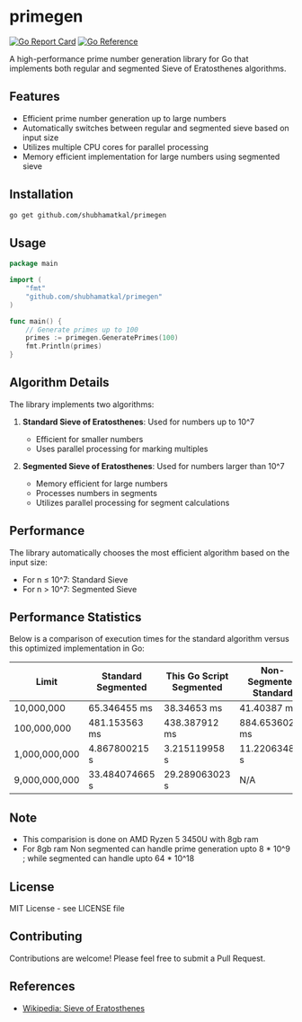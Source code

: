 # primegen

[![Go Report Card](https://goreportcard.com/badge/github.com/shubhamatkal/primegen)](https://goreportcard.com/report/github.com/shubhamatkal/primegen)
[![Go Reference](https://pkg.go.dev/badge/github.com/shubhamatkal/primegen.svg)]([https://pkg.go.dev/github.com/shubhamatkal/primegen](https://pkg.go.dev/github.com/shubhamatkal/primegen)) 

A high-performance prime number generation library for Go that implements both regular and segmented Sieve of Eratosthenes algorithms.

## Features

- Efficient prime number generation up to large numbers
- Automatically switches between regular and segmented sieve based on input size
- Utilizes multiple CPU cores for parallel processing
- Memory efficient implementation for large numbers using segmented sieve

## Installation

```bash
go get github.com/shubhamatkal/primegen
```

## Usage

```go
package main

import (
    "fmt"
    "github.com/shubhamatkal/primegen"
)

func main() {
    // Generate primes up to 100
    primes := primegen.GeneratePrimes(100)
    fmt.Println(primes)
}
```

## Algorithm Details

The library implements two algorithms:

1. **Standard Sieve of Eratosthenes**: Used for numbers up to 10^7
   - Efficient for smaller numbers
   - Uses parallel processing for marking multiples

2. **Segmented Sieve of Eratosthenes**: Used for numbers larger than 10^7
   - Memory efficient for large numbers
   - Processes numbers in segments
   - Utilizes parallel processing for segment calculations

## Performance

The library automatically chooses the most efficient algorithm based on the input size:
- For n ≤ 10^7: Standard Sieve
- For n > 10^7: Segmented Sieve

## Performance Statistics
Below is a comparison of execution times for the standard algorithm versus this optimized implementation in Go:

| Limit           | Standard Segmented | This Go Script Segmented | Non-Segmented Standard  | This Go Script Non-Segmented |
|-----------------|-------------------------|------------------------------|---------------------|--------------------------|
| 10,000,000      | 65.346455 ms            | 38.34653 ms                  | 41.40387 ms         | 37.52741 ms             |
| 100,000,000     | 481.153563 ms           | 438.387912 ms                | 884.653602 ms       | 659.169185 ms           |
| 1,000,000,000   | 4.867800215 s           | 3.215119958 s                | 11.220634894 s      | 10.384302883 s          |
| 9,000,000,000   | 33.484074665 s                    | 29.289063023 s                           | N/A      | N/A          |

## Note

- This comparision is done on AMD Ryzen 5 3450U with 8gb ram
- For 8gb ram Non segmented can handle prime generation upto 8 * 10^9 ; while segmented can handle upto 64 * 10^18
 



## License

MIT License - see LICENSE file

## Contributing

Contributions are welcome! Please feel free to submit a Pull Request.

## References
- [Wikipedia: Sieve of Eratosthenes](https://en.wikipedia.org/wiki/Sieve_of_Eratosthenes)
